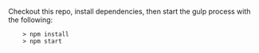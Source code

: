 
Checkout this repo, install dependencies, then start the gulp process with the following:

```
	> npm install
	> npm start
```
